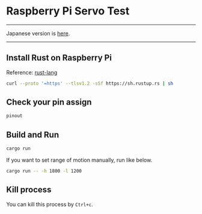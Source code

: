 # Raspberry Pi Servo Test

---

Japanese version is [here](README_JP.md).

---

## Install Rust on Raspberry Pi

Reference: [rust-lang](https://www.rust-lang.org/tools/install)

```bash
curl --proto '=https' --tlsv1.2 -sSf https://sh.rustup.rs | sh
```

## Check your pin assign

```bash
pinout
```

## Build and Run

```bash
cargo run
```

If you want to set range of motion manually, run like below.

```bash
cargo run -- -h 1800 -l 1200
```

## Kill process

You can kill this process by `Ctrl+c`.